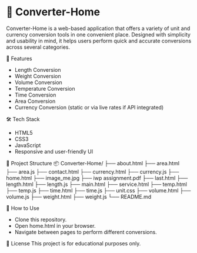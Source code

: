 # 🔄 Converter-Home
Converter-Home is a web-based application that offers a variety of unit and currency conversion tools in one convenient place. Designed with simplicity and usability in mind, it helps users perform quick and accurate conversions across several categories.

🌟 Features
- Length Conversion
- Weight Conversion
- Volume Conversion
- Temperature Conversion
- Time Conversion
- Area Conversion
- Currency Conversion (static or via live rates if API integrated)
  
🛠 Tech Stack
- HTML5
- CSS3
- JavaScript
- Responsive and user-friendly UI
  
📁 Project Structure
📦 Converter-Home/
├── about.html
├── area.html
├── area.js
├── contact.html
├── currency.html
├── currency.js
├── home.html
├── image_me.jpg
├── iwp assignment.pdf
├── last.html
├── length.html
├── length.js
├── main.html
├── service.html
├── temp.html
├── temp.js
├── time.html
├── time.js
├── unit.css
├── volume.html
├── volume.js
├── weight.html
├── weight.js
└── README.md

🧪 How to Use
- Clone this repository.
- Open home.html in your browser.
- Navigate between pages to perform different conversions.
  
📄 License
This project is for educational purposes only.
